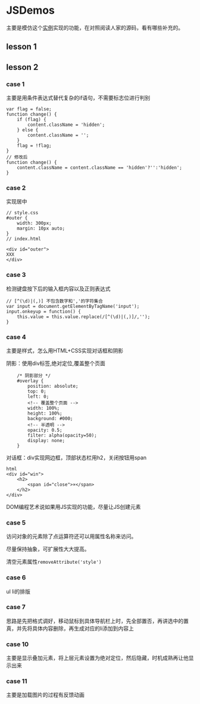 # JSDemos
主要是模仿这个[实例](http://fgm.cc/learn/)实现的功能，在对照阅读人家的源码，看有哪些补充的。

## lesson 1
## lesson 2
### case 1
主要是用条件表达式替代复杂的if语句，不需要标志位进行判别
```
var flag = false;
function change() {
    if (flag) {
        content.className = 'hidden';
    } else {
        content.className = '';
    }
    flag = !flag;
}
// 修改后
function change() {
    content.className = content.className == 'hidden'?'':'hidden';
}
```
### case 2
实现居中
```
// style.css
#outer {
    width: 300px;
    margin: 10px auto;
}
// index.html

<div id="outer">
XXX
</div>
```
### case 3
检测键盘按下后的输入框内容以及正则表达式
```
// [^(\d)|(,)] 不包含数字和','的字符集合
var input = document.getElementByTagName('input');
input.onkeyup = function() {
    this.value = this.value.replace(/[^(\d)|(,)]/,'');
} 
```

### case 4
主要是样式，怎么用HTML+CSS实现对话框和阴影

阴影：使用div标签,绝对定位,覆盖整个页面
```
    /* 阴影部分 */
    #overlay {
        position: absolute;
        top: 0;
        left: 0;
        <!-- 覆盖整个页面 -->
        width: 100%;
        height: 100%;
        background: #000;
        <!-- 半透明 -->
        opacity: 0.5;
        filter: alpha(opacity=50);
        display: none;
    }
```

对话框：div实现网边框，顶部状态栏用h2，关闭按钮用span
```
html
<div id="win">
    <h2>
        <span id="close">×</span>
    </h2>
</div>

```

DOM编程艺术说如果用JS实现的功能，尽量让JS创建元素

### case 5
访问对象的元素除了点运算符还可以用属性名称来访问。

尽量保持抽象，可扩展性大大提高。

清空元素属性`removeAttribute('style')`

### case 6
ul li的排版

### case 7
思路是先把格式调好，移动鼠标到具体导航栏上时，先全部置否，再讲选中的置真，并先将具体内容删除，再生成对应的li添加到内容上

### case 10
主要是显示叠加元素，将上层元素设置为绝对定位，然后隐藏，时机成熟再让他显示出来

### case 11
主要是加载图片的过程有反馈动画
